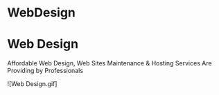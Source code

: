 # WebDesign

<H1> Web Design </H1>

<p> Affordable Web Design, Web Sites Maintenance & Hosting Services Are Providing by Professionals </p>

![Web Design.gif]